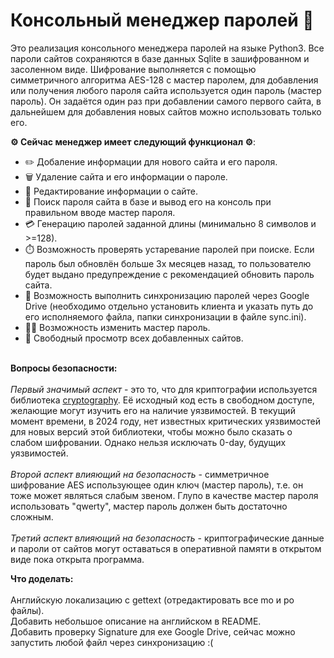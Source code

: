 # Консольный менеджер паролей :lock_with_ink_pen:
Это реализация консольного менеджера паролей на языке Python3. Все пароли сайтов сохраняются в базе данных Sqlite в зашифрованном и засоленном виде. Шифрование выполняется с помощью симметричного алгоритма AES-128 c мастер паролем, для добавления или получения любого пароля сайта используется один пароль (мастер пароль). Он задаётся один раз при добавлении самого первого сайта, в дальнейшем для добавления новых сайтов можно использовать только его.
 
**:gear: Сейчас менеджер имеет следующий функционал :gear:**:
* ✏️ Добаление информации для нового сайта и его пароля.
* 🗑️ Удаление сайта и его информации о пароле.
* 📝 Редактирование информации о сайте.
* 🔎 Поиск пароля сайта в базе и вывод его на консоль при правильном вводе мастер пароля.
* 💳 Генерацию паролей заданной длины (минимально 8 символов и >=128).
* ⏱️ Возможность проверять устаревание паролей при поиске. Если пароль был обновлён больше 3х месяцев назад, то пользователю будет выдано предупреждение с рекомендацией обновить пароль сайта.
* 💾 Возможность выполнить синхронизацию паролей через Google Drive (необходимо отдельно установить клиента и указать путь до его исполняемого файла, папки синхронизации в файле sync.ini).
* :man_cartwheeling: Возможность изменить мастер пароль.
* :book: Свободный просмотр всех добавленных сайтов. <br> <br>

**Вопросы безопасности:** <br> <br>
_Первый значимый аспект_ - это то, что для криптографии используется библиотека [cryptography](https://cryptography.io/en/latest/security). Её исходный код есть в свободном доступе, желающие могут изучить его на наличие уязвимостей. В текущий момент времени, в 2024 году, нет известных критических уязвимостей для новых версий этой библиотеки, чтобы можно было сказать о слабом шифровании. Однако нельзя исключать 0-day, будущих уязвимостей.<br><br>
_Второй аспект влияющий на безопасность_ - симметричное шифрование AES использующее один ключ (мастер пароль), т.е. он тоже может являться слабым звеном. Глупо в качестве мастер пароля использовать "qwerty", мастер пароль должен быть достаточно сложным.<br><br>
_Третий аспект влияющий на безопасность_ - криптографические данные и пароли от сайтов могут оставаться в оперативной памяти в открытом виде пока открыта программа. <br>

**Что доделать:** <br> <br>
Английскую локализацию с gettext (отредактировать все mo и po файлы).<br> 
Добавить небольшое описание на английском в README.<br>
Добавить проверку Signature для exe Google Drive, сейчас можно запустить любой файл через синхронизацию :(
